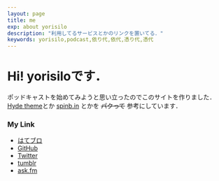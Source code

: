 ```yaml
---
layout: page
title: me
exp: about yorisilo
description: "利用してるサービスとかのリンクを置いてる．"
keywords: yorisilo,podcast,依り代,依代,憑り代,憑代
---
```

# Hi! yorisiloです．
ポッドキャストを始めてみようと思い立ったのでこのサイトを作りました．
[Hyde theme](https://github.com/poole/hyde)とか
[spinb.in](http://spinb.in) とかを <del>パクって</del> 参考にしています．

### My Link
* [はてブロ](http://yorisilo.hatenablog.com)
* [GitHub](http://github.com/yorisilo)
* [Twitter](http://twitter.com/yorisilo)
* [tumblr](http://yorisilo.tumblr.com)
* [ask.fm](http://ask.fm/yorisilo)
